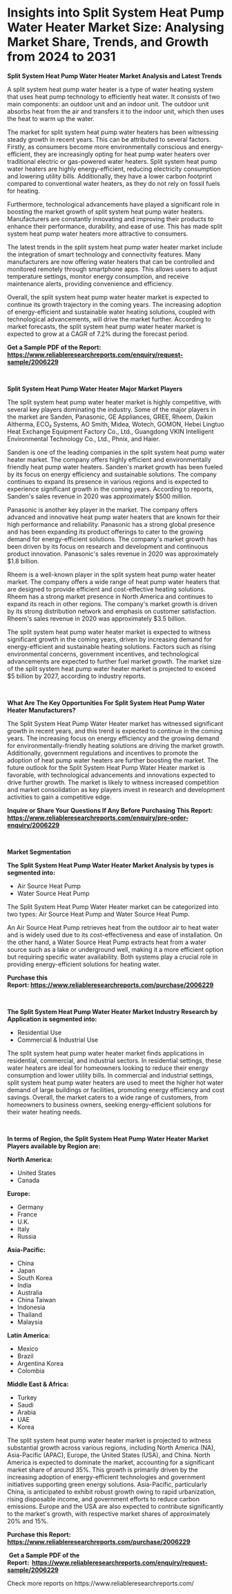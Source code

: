<p><h1>Insights into Split System Heat Pump Water Heater Market Size: Analysing Market Share, Trends, and Growth from 2024 to 2031</h1></p><p><strong>Split System Heat Pump Water Heater Market Analysis and Latest Trends</strong></p>
<p><p>A split system heat pump water heater is a type of water heating system that uses heat pump technology to efficiently heat water. It consists of two main components: an outdoor unit and an indoor unit. The outdoor unit absorbs heat from the air and transfers it to the indoor unit, which then uses the heat to warm up the water.</p><p>The market for split system heat pump water heaters has been witnessing steady growth in recent years. This can be attributed to several factors. Firstly, as consumers become more environmentally conscious and energy-efficient, they are increasingly opting for heat pump water heaters over traditional electric or gas-powered water heaters. Split system heat pump water heaters are highly energy-efficient, reducing electricity consumption and lowering utility bills. Additionally, they have a lower carbon footprint compared to conventional water heaters, as they do not rely on fossil fuels for heating.</p><p>Furthermore, technological advancements have played a significant role in boosting the market growth of split system heat pump water heaters. Manufacturers are constantly innovating and improving their products to enhance their performance, durability, and ease of use. This has made split system heat pump water heaters more attractive to consumers.</p><p>The latest trends in the split system heat pump water heater market include the integration of smart technology and connectivity features. Many manufacturers are now offering water heaters that can be controlled and monitored remotely through smartphone apps. This allows users to adjust temperature settings, monitor energy consumption, and receive maintenance alerts, providing convenience and efficiency.</p><p>Overall, the split system heat pump water heater market is expected to continue its growth trajectory in the coming years. The increasing adoption of energy-efficient and sustainable water heating solutions, coupled with technological advancements, will drive the market further. According to market forecasts, the split system heat pump water heater market is expected to grow at a CAGR of 7.2% during the forecast period.</p></p>
<p><strong>Get a Sample PDF of the Report:&nbsp; <a href="https://www.reliableresearchreports.com/enquiry/request-sample/2006229">https://www.reliableresearchreports.com/enquiry/request-sample/2006229</a></strong></p>
<p>&nbsp;</p>
<p><strong>Split System Heat Pump Water Heater Major Market Players</strong></p>
<p><p>The split system heat pump water heater market is highly competitive, with several key players dominating the industry. Some of the major players in the market are Sanden, Panasonic, GE Appliances, GREE, Rheem, Daikin Altherma, ECO₂ Systems, AO Smith, Midea, Wotech, GOMON, Hebei Lingtuo Heat Exchange Equipment Factory Co., Ltd., Guangdong VKIN Intelligent Environmental Technology Co., Ltd., Phnix, and Haier.</p><p>Sanden is one of the leading companies in the split system heat pump water heater market. The company offers highly efficient and environmentally friendly heat pump water heaters. Sanden's market growth has been fueled by its focus on energy efficiency and sustainable solutions. The company continues to expand its presence in various regions and is expected to experience significant growth in the coming years. According to reports, Sanden's sales revenue in 2020 was approximately $500 million.</p><p>Panasonic is another key player in the market. The company offers advanced and innovative heat pump water heaters that are known for their high performance and reliability. Panasonic has a strong global presence and has been expanding its product offerings to cater to the growing demand for energy-efficient solutions. The company's market growth has been driven by its focus on research and development and continuous product innovation. Panasonic's sales revenue in 2020 was approximately $1.8 billion.</p><p>Rheem is a well-known player in the split system heat pump water heater market. The company offers a wide range of heat pump water heaters that are designed to provide efficient and cost-effective heating solutions. Rheem has a strong market presence in North America and continues to expand its reach in other regions. The company's market growth is driven by its strong distribution network and emphasis on customer satisfaction. Rheem's sales revenue in 2020 was approximately $3.5 billion.</p><p>The split system heat pump water heater market is expected to witness significant growth in the coming years, driven by increasing demand for energy-efficient and sustainable heating solutions. Factors such as rising environmental concerns, government incentives, and technological advancements are expected to further fuel market growth. The market size of the split system heat pump water heater market is projected to exceed $5 billion by 2027, according to industry reports.</p></p>
<p>&nbsp;</p>
<p><strong>What Are The Key Opportunities For Split System Heat Pump Water Heater Manufacturers?</strong></p>
<p><p>The Split System Heat Pump Water Heater market has witnessed significant growth in recent years, and this trend is expected to continue in the coming years. The increasing focus on energy efficiency and the growing demand for environmentally-friendly heating solutions are driving the market growth. Additionally, government regulations and incentives to promote the adoption of heat pump water heaters are further boosting the market. The future outlook for the Split System Heat Pump Water Heater market is favorable, with technological advancements and innovations expected to drive further growth. The market is likely to witness increased competition and market consolidation as key players invest in research and development activities to gain a competitive edge.</p></p>
<p><strong>Inquire or Share Your Questions If Any Before Purchasing This Report: <a href="https://www.reliableresearchreports.com/enquiry/pre-order-enquiry/2006229">https://www.reliableresearchreports.com/enquiry/pre-order-enquiry/2006229</a></strong></p>
<p>&nbsp;</p>
<p><strong>Market Segmentation</strong></p>
<p><strong>The Split System Heat Pump Water Heater Market Analysis by types is segmented into:</strong></p>
<p><ul><li>Air Source Heat Pump</li><li>Water Source Heat Pump</li></ul></p>
<p><p>The Split System Heat Pump Water Heater market can be categorized into two types: Air Source Heat Pump and Water Source Heat Pump. </p><p>An Air Source Heat Pump retrieves heat from the outdoor air to heat water and is widely used due to its cost-effectiveness and ease of installation. On the other hand, a Water Source Heat Pump extracts heat from a water source such as a lake or underground well, making it a more efficient option but requiring specific water availability. Both systems play a crucial role in providing energy-efficient solutions for heating water.</p></p>
<p><strong>Purchase this Report:&nbsp;<a href="https://www.reliableresearchreports.com/purchase/2006229">https://www.reliableresearchreports.com/purchase/2006229</a></strong></p>
<p>&nbsp;</p>
<p><strong>The Split System Heat Pump Water Heater Market Industry Research by Application is segmented into:</strong></p>
<p><ul><li>Residential Use</li><li>Commercial & Industrial Use</li></ul></p>
<p><p>The split system heat pump water heater market finds applications in residential, commercial, and industrial sectors. In residential settings, these water heaters are ideal for homeowners looking to reduce their energy consumption and lower utility bills. In commercial and industrial settings, split system heat pump water heaters are used to meet the higher hot water demand of large buildings or facilities, promoting energy efficiency and cost savings. Overall, the market caters to a wide range of customers, from homeowners to business owners, seeking energy-efficient solutions for their water heating needs.</p></p>
<p>&nbsp;</p>
<p><strong>In terms of Region, the Split System Heat Pump Water Heater Market Players available by Region are:</strong></p>
<p>
    <p> <strong> North America: </strong>
        <ul>
            <li>United States</li>
            <li>Canada</li>
        </ul>
        </p> 
    <p> <strong> Europe: </strong>
        <ul>
            <li>Germany</li>
            <li>France</li>
            <li>U.K.</li>
            <li>Italy</li>
            <li>Russia</li>
        </ul>
        </p> 
    <p> <strong> Asia-Pacific: </strong>
        <ul>
            <li>China</li>
            <li>Japan</li>
            <li>South Korea</li>
            <li>India</li>
            <li>Australia</li>
            <li>China Taiwan</li>
            <li>Indonesia</li>
            <li>Thailand</li>
            <li>Malaysia</li>
        </ul>
        </p> 
    <p> <strong> Latin America: </strong>
        <ul>
            <li>Mexico</li>
            <li>Brazil</li>
            <li>Argentina Korea</li>
            <li>Colombia</li>
        </ul>
        </p> 
    <p> <strong> Middle East & Africa: </strong>
        <ul>
            <li>Turkey</li>
            <li>Saudi</li>
            <li>Arabia</li>
            <li>UAE</li>
            <li>Korea</li>
        </ul>
    </p>
    </p>
<p><p>The split system heat pump water heater market is projected to witness substantial growth across various regions, including North America (NA), Asia-Pacific (APAC), Europe, the United States (USA), and China. North America is expected to dominate the market, accounting for a significant market share of around 35%. This growth is primarily driven by the increasing adoption of energy-efficient technologies and government initiatives supporting green energy solutions. Asia-Pacific, particularly China, is anticipated to exhibit robust growth owing to rapid urbanization, rising disposable income, and government efforts to reduce carbon emissions. Europe and the USA are also expected to contribute significantly to the market's growth, with respective market shares of approximately 20% and 15%.</p></p>
<p><strong>Purchase this Report: <a href="https://www.reliableresearchreports.com/purchase/2006229">https://www.reliableresearchreports.com/purchase/2006229</a></strong></p>
<p>&nbsp;<strong>Get a Sample PDF of the Report:&nbsp;&nbsp;<a href="https://www.reliableresearchreports.com/enquiry/request-sample/2006229">https://www.reliableresearchreports.com/enquiry/request-sample/2006229</a></strong></p>
<p><strong></strong></p>
<p>Check more reports on https://www.reliableresearchreports.com/</p>